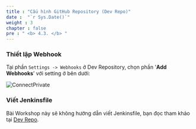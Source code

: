 ```yaml
---
title : "Cấu hình GitHub Repository (Dev Repo)"
date :  "`r Sys.Date()`" 
weight : 3 
chapter : false
pre : " <b> 4.3. </b> "
---
```


### Thiết lập Webhook

Tại phần `Settings -> Webhooks` ở Dev Repository, chọn phần '**Add Webhooks**’ với setting ở bên dưới:

![ConnectPrivate](/images/4-cicd/4.3-dev-repo/webhooks.png)

### Viết Jenkinsfile

Bài Workshop này sẽ không hướng dẫn viết Jenkinsfile, bạn đọc tham khảo tại [Dev Repo]().